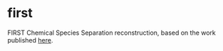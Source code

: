 first
=====

FIRST Chemical Species Separation reconstruction, based on the work published [here](http://onlinelibrary.wiley.com/doi/10.1002/mrm.23237/abstract).